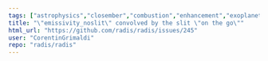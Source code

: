```yaml
---
tags: ["astrophysics","closember","combustion","enhancement","exoplanets","hitemp","hitran","infrared","interface","plasma","plasma-physics","radiation","spectra","spectroscopy"]
title: "\"emissivity_noslit\" convolved by the slit \"on the go\""
html_url: "https://github.com/radis/radis/issues/245"
user: "CorentinGrimaldi"
repo: "radis/radis"
---
```


